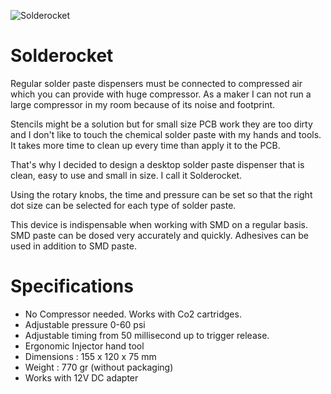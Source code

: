 ![Solderocket]("solderrocket.jpg")

# Solderocket
Regular solder paste dispensers must be connected to compressed air which you can provide with huge compressor. As a maker I can not run a large compressor in my room because of its noise and footprint.

Stencils might be a solution but for small size PCB work they are too dirty and I don't like to touch the chemical solder paste with my hands and tools. It takes more time to clean up every time than apply it to the PCB.

That's why I decided to design a desktop solder paste dispenser that is clean, easy to use and small in size. I call it Solderocket.

Using the rotary knobs, the time and pressure can be set so that the right dot size can be selected for each type of solder paste.

This device is indispensable when working with SMD on a regular basis. SMD paste can be dosed very accurately and quickly. Adhesives can be used in addition to SMD paste.

# Specifications
* No Compressor needed. Works with Co2 cartridges.
* Adjustable pressure 0-60 psi 
* Adjustable timing from 50 millisecond up to trigger release.
* Ergonomic Injector hand tool
* Dimensions : 155 x 120 x 75 mm
* Weight : 770 gr  (without packaging)
* Works with 12V DC adapter
